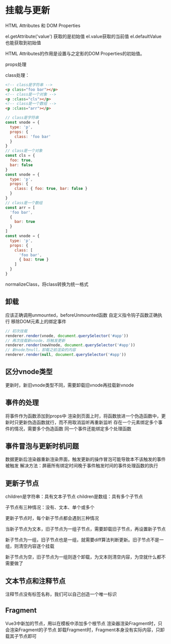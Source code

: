 # 挂载与更新

HTML Attributes 和 DOM Properties

el.getAttribute('value') 获取的是初始值
el.value获取的当前值
el.defaultValue也能获取到初始值

HTML Attributes的作用是设置与之定影的DOM Properties的初始值。

props处理

class处理：
```html
<!-- class是字符串 -->
<p class="foo bar"></p>
<!-- class是一个对象 -->
<p :class="cls"></p>
<!-- class是一个数组 -->
<p :class="arr"></p>
```
```js
// class是字符串
const vnode = {
  type: 'p',
  props: {
    class: 'foo bar' 
  }
}
// class是一个对象
const cls = {
  foo: true,
  bar: false
}
const vnode = {
  type: 'p',
  props: {
    class: { foo: true, bar: false }
  }
}
// class是一个数组
const arr = [
  'foo bar',
  {
    bar: true
  }
]
const vnode = {
  type: 'p',
  props: {
    class: [
      'foo bar',
      { baz: true }
    ]
  }
}
```
normalizeClass，将class转换为统一格式

## 卸载
应该正确调用unmounted，beforeUnmounted函数
自定义指令钩子函数正确执行
移除DOM元素上的绑定事件

```js
// 初次挂载
renderer.render(vnode, document.querySelector('#app'))
// 再次挂载新vnode，将触发更新
renderer.render(newVnode, document.querySelector('#app'))
// 新node为null，卸载之前渲染的内容
renderer.render(null, document.querySelector('#app'))
```

## 区分vnode类型
更新时，新旧vnode类型不同，需要卸载旧vnode再挂载新vnode

## 事件的处理
将事件作为函数添加到props中
渲染到页面上时，将函数放进一个伪造函数中，更新时只更新伪造函数就行，而不用取消监听再重新监听
存在一个元素绑定多个事件的情况，需要多个伪造函数
同一个事件还能绑定多个处理函数

## 事件冒泡与更新时机问题
数据更新后渲染器重新渲染界面，触发更新的操作冒泡可能导致本不该触发的事件被触发
解决方法：屏蔽所有绑定时间晚于事件触发时间的事件处理函数的执行

## 更新子节点
children是字符串：具有文本子节点
children是数组：具有多个子节点

子节点有三种情况：没有、文本、单个或多个

更新子节点时，每个新子节点都会遇到三种情况

当新子节点为文本，旧子节点为一组子节点，需要卸载旧子节点，再设置新子节点

新子节点为一组，旧子节点也是一组，就需要diff算法判断更新。旧子节点不是一组，则清空内容逐个挂载

新子节点为空，旧子节点为一组则逐个卸载，为文本则清空内容，为空就什么都不需要做了

## 文本节点和注释节点
注释节点没有标签名称，我们可以自己创造一个唯一标识

## Fragment
Vue3中新加的节点，用以在模板中添加多个根节点
渲染器渲染Fragment时，只会渲染Fragment的子节点
卸载Fragment时，Fragment本身没有实际内容，只卸载其子节点即可



